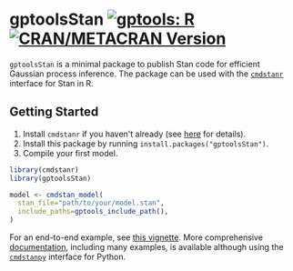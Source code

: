 # gptoolsStan [![gptools: R](https://github.com/onnela-lab/gptools/actions/workflows/R.yml/badge.svg)](https://github.com/onnela-lab/gptools/actions/workflows/R.yml) [![CRAN/METACRAN Version](https://img.shields.io/cran/v/gptoolsStan)](https://cran.r-project.org/package=gptoolsStan)

`gptoolsStan` is a minimal package to publish Stan code for efficient Gaussian process inference. The package can be used with the [`cmdstanr`](https://mc-stan.org/cmdstanr/) interface for Stan in R.

## Getting Started

1. Install `cmdstanr` if you haven't already (see [here](https://mc-stan.org/cmdstanr/#installation) for details).
2. Install this package by running `install.packages("gptoolsStan")`.
3. Compile your first model.
```r
library(cmdstanr)
library(gptoolsStan)

model <- cmdstan_model(
  stan_file="path/to/your/model.stan",
  include_paths=gptools_include_path(),
)
```

For an end-to-end example, see [this vignette](vignettes/getting_started.Rmd). More comprehensive [documentation](http://gptools-stan.readthedocs.io/), including many examples, is available although using the [`cmdstanpy`](https://mc-stan.org/cmdstanpy/) interface for Python.
